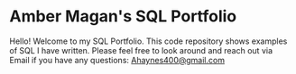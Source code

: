 # Amber Magan's SQL Portfolio
Hello! Welcome to my SQL Portfolio. This code repository shows examples of SQL I have written. 
Please feel free to look around and reach out via Email if you have any questions:
Ahaynes400@gmail.com
